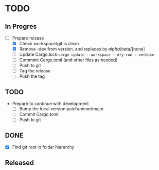 # TODO

## In Progres

- [ ] Prepare release
	- [x] Check workspace/git is clean
	- [x] Remove -dev from version, and replaces by *alpha*/beta/[none]
	- [ ] Update Cargo.lock `cargo update --workspace --dry-run --verbose`
	- [ ] Commmit Cargo.toml (and other files as needed)
	- [ ] Push to git
	- [ ] Tag the release
	- [ ] Push the tag

## TODO



- Prepare to continue with development
	- [ ] Bump the local version patch/minor/major
	- [ ] Commit Cargo.toml
	- [ ] Push to git

## DONE

- [x] Find git root in folder hierarchy


## Released
